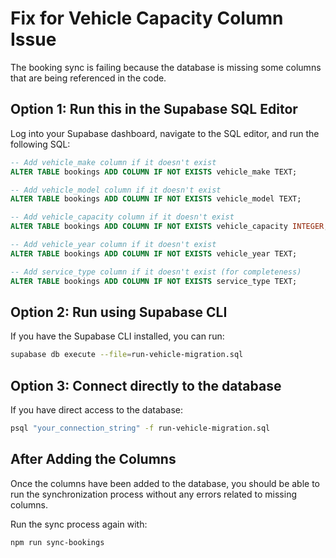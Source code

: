# Fix for Vehicle Capacity Column Issue

The booking sync is failing because the database is missing some columns that are being referenced in the code. 

## Option 1: Run this in the Supabase SQL Editor

Log into your Supabase dashboard, navigate to the SQL editor, and run the following SQL:

```sql
-- Add vehicle_make column if it doesn't exist
ALTER TABLE bookings ADD COLUMN IF NOT EXISTS vehicle_make TEXT;

-- Add vehicle_model column if it doesn't exist
ALTER TABLE bookings ADD COLUMN IF NOT EXISTS vehicle_model TEXT;

-- Add vehicle_capacity column if it doesn't exist
ALTER TABLE bookings ADD COLUMN IF NOT EXISTS vehicle_capacity INTEGER;

-- Add vehicle_year column if it doesn't exist
ALTER TABLE bookings ADD COLUMN IF NOT EXISTS vehicle_year TEXT;

-- Add service_type column if it doesn't exist (for completeness)
ALTER TABLE bookings ADD COLUMN IF NOT EXISTS service_type TEXT;
```

## Option 2: Run using Supabase CLI

If you have the Supabase CLI installed, you can run:

```bash
supabase db execute --file=run-vehicle-migration.sql
```

## Option 3: Connect directly to the database

If you have direct access to the database:

```bash
psql "your_connection_string" -f run-vehicle-migration.sql
```

## After Adding the Columns

Once the columns have been added to the database, you should be able to run the synchronization process without any errors related to missing columns.

Run the sync process again with:

```bash
npm run sync-bookings
``` 